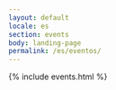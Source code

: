 ```yaml
---
layout: default
locale: es
section: events
body: landing-page
permalink: /es/eventos/
---
```


{% include events.html %}
